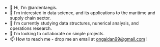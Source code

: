 - 👋 Hi, I’m @ardentaegis.
- 👀 I’m interested in data science, and its applications to the maritime and supply chain sector.
- 🌱 I’m currently studying data structures, nunerical analysis, and operations research.
- 💞️ I’m looking to collaborate on simple projects.
- 📫 How to reach me - drop me an email at ongaidan99@gmail.com !

<!---
ardentaegis17/ardentaegis17 is a ✨ special ✨ repository because its `README.md` (this file) appears on your GitHub profile.
You can click the Preview link to take a look at your changes.
--->
